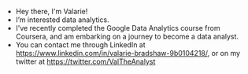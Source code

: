 - Hey there, I'm Valarie!
- I’m interested data analytics.
- I've recently completed the Google Data Analytics course from Coursera, and am embarking on a journey to become a data analyst.
- You can contact me through LinkedIn at https://www.linkedin.com/in/valarie-bradshaw-9b0104218/, or on my twitter at https://twitter.com/ValTheAnalyst
<!---
Thanks for checking out my profile!
--->
